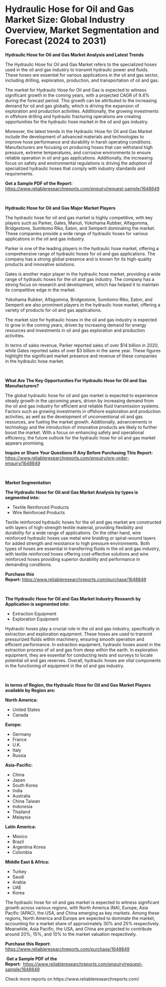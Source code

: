 <p><h1>Hydraulic Hose for Oil and Gas Market Size: Global Industry Overview, Market Segmentation and Forecast (2024 to 2031)</h1></p><p><strong>Hydraulic Hose for Oil and Gas Market Analysis and Latest Trends</strong></p>
<p><p>The Hydraulic Hose for Oil and Gas Market refers to the specialized hoses used in the oil and gas industry to transmit hydraulic power and fluids. These hoses are essential for various applications in the oil and gas sector, including drilling, exploration, production, and transportation of oil and gas.</p><p>The market for Hydraulic Hose for Oil and Gas is expected to witness significant growth in the coming years, with a projected CAGR of 9.4% during the forecast period. This growth can be attributed to the increasing demand for oil and gas globally, which is driving the expansion of exploration and production activities. Additionally, the growing investments in offshore drilling and hydraulic fracturing operations are creating opportunities for the hydraulic hose market in the oil and gas industry.</p><p>Moreover, the latest trends in the Hydraulic Hose for Oil and Gas Market include the development of advanced materials and technologies to improve hose performance and durability in harsh operating conditions. Manufacturers are focusing on producing hoses that can withstand high pressure, extreme temperatures, and corrosive environments to ensure reliable operation in oil and gas applications. Additionally, the increasing focus on safety and environmental regulations is driving the adoption of specialized hydraulic hoses that comply with industry standards and requirements.</p></p>
<p><strong>Get a Sample PDF of the Report:&nbsp;</strong> <a href="https://www.reliableresearchreports.com/enquiry/request-sample/1648849">https://www.reliableresearchreports.com/enquiry/request-sample/1648849</a></p>
<p>&nbsp;</p>
<p><strong>Hydraulic Hose for Oil and Gas Major Market Players</strong></p>
<p><p>The hydraulic hose for oil and gas market is highly competitive, with key players such as Parker, Gates, Manuli, Yokohama Rubber, Alfagomma, Bridgestone, Sumitomo Riko, Eaton, and Semperit dominating the market. These companies provide a wide range of hydraulic hoses for various applications in the oil and gas industry.</p><p>Parker is one of the leading players in the hydraulic hose market, offering a comprehensive range of hydraulic hoses for oil and gas applications. The company has a strong global presence and is known for its high-quality products and innovative solutions.</p><p>Gates is another major player in the hydraulic hose market, providing a wide range of hydraulic hoses for the oil and gas industry. The company has a strong focus on research and development, which has helped it to maintain its competitive edge in the market.</p><p>Yokohama Rubber, Alfagomma, Bridgestone, Sumitomo Riko, Eaton, and Semperit are also prominent players in the hydraulic hose market, offering a variety of products for oil and gas applications.</p><p>The market size for hydraulic hoses in the oil and gas industry is expected to grow in the coming years, driven by increasing demand for energy resources and investments in oil and gas exploration and production activities.</p><p>In terms of sales revenue, Parker reported sales of over $14 billion in 2020, while Gates reported sales of over $3 billion in the same year. These figures highlight the significant market presence and revenue of these companies in the hydraulic hose market.</p></p>
<p>&nbsp;</p>
<p><strong>What Are The Key Opportunities For Hydraulic Hose for Oil and Gas Manufacturers?</strong></p>
<p><p>The global hydraulic hose for oil and gas market is expected to experience steady growth in the upcoming years, driven by increasing demand from the oil and gas industry for efficient and reliable fluid transmission systems. Factors such as growing investments in offshore exploration and production activities, as well as the development of unconventional oil and gas resources, are fueling the market growth. Additionally, advancements in technology and the introduction of innovative products are likely to further boost the market. With a focus on enhancing safety and operational efficiency, the future outlook for the hydraulic hose for oil and gas market appears promising.</p></p>
<p><strong>Inquire or Share Your Questions If Any Before Purchasing This Report:</strong> <a href="https://www.reliableresearchreports.com/enquiry/pre-order-enquiry/1648849">https://www.reliableresearchreports.com/enquiry/pre-order-enquiry/1648849</a></p>
<p>&nbsp;</p>
<p><strong>Market Segmentation</strong></p>
<p><strong>The Hydraulic Hose for Oil and Gas Market Analysis by types is segmented into:</strong></p>
<p><ul><li>Textile Reinforced Products</li><li>Wire Reinforced Products</li></ul></p>
<p><p>Textile reinforced hydraulic hoses for the oil and gas market are constructed with layers of high-strength textile material, providing flexibility and durability for a wide range of applications. On the other hand, wire reinforced hydraulic hoses use metal wire braiding or spiral-wound layers for added strength and resistance to high pressure environments. Both types of hoses are essential in transferring fluids in the oil and gas industry, with textile reinforced hoses offering cost-effective solutions and wire reinforced hoses providing superior durability and performance in demanding conditions.</p></p>
<p><strong>Purchase this Report:&nbsp;</strong><a href="https://www.reliableresearchreports.com/purchase/1648849">https://www.reliableresearchreports.com/purchase/1648849</a></p>
<p>&nbsp;</p>
<p><strong>The Hydraulic Hose for Oil and Gas Market Industry Research by Application is segmented into:</strong></p>
<p><ul><li>Extraction Equipment</li><li>Exploration Equipment</li></ul></p>
<p><p>Hydraulic hoses play a crucial role in the oil and gas industry, specifically in extraction and exploration equipment. These hoses are used to transmit pressurized fluids within machinery, ensuring smooth operation and efficient performance. In extraction equipment, hydraulic hoses assist in the extraction process of oil and gas from deep within the earth. In exploration equipment, they are essential for conducting tests and surveys to locate potential oil and gas reserves. Overall, hydraulic hoses are vital components in the functioning of equipment in the oil and gas industry.</p></p>
<p>&nbsp;</p>
<p><strong>In terms of Region, the Hydraulic Hose for Oil and Gas Market Players available by Region are:</strong></p>
<p>
    <p> <strong> North America: </strong>
        <ul>
            <li>United States</li>
            <li>Canada</li>
        </ul>
        </p> 
    <p> <strong> Europe: </strong>
        <ul>
            <li>Germany</li>
            <li>France</li>
            <li>U.K.</li>
            <li>Italy</li>
            <li>Russia</li>
        </ul>
        </p> 
    <p> <strong> Asia-Pacific: </strong>
        <ul>
            <li>China</li>
            <li>Japan</li>
            <li>South Korea</li>
            <li>India</li>
            <li>Australia</li>
            <li>China Taiwan</li>
            <li>Indonesia</li>
            <li>Thailand</li>
            <li>Malaysia</li>
        </ul>
        </p> 
    <p> <strong> Latin America: </strong>
        <ul>
            <li>Mexico</li>
            <li>Brazil</li>
            <li>Argentina Korea</li>
            <li>Colombia</li>
        </ul>
        </p> 
    <p> <strong> Middle East & Africa: </strong>
        <ul>
            <li>Turkey</li>
            <li>Saudi</li>
            <li>Arabia</li>
            <li>UAE</li>
            <li>Korea</li>
        </ul>
    </p>
    </p>
<p><p>The hydraulic hose for oil and gas market is expected to witness significant growth across various regions, with North America (NA), Europe, Asia Pacific (APAC), the USA, and China emerging as key markets. Among these regions, North America and Europe are expected to dominate the market, accounting for a market share of approximately 30% and 25% respectively. Meanwhile, Asia Pacific, the USA, and China are projected to contribute around 20%, 15%, and 10% to the market valuation respectively.</p></p>
<p><strong>Purchase this Report: </strong><a href="https://www.reliableresearchreports.com/purchase/1648849">https://www.reliableresearchreports.com/purchase/1648849</a></p>
<p>&nbsp;<strong>Get a Sample PDF of the Report:&nbsp;&nbsp;</strong><a href="https://www.reliableresearchreports.com/enquiry/request-sample/1648849">https://www.reliableresearchreports.com/enquiry/request-sample/1648849</a></p>
<p><strong></strong></p>
<p>Check more reports on https://www.reliableresearchreports.com/</p>